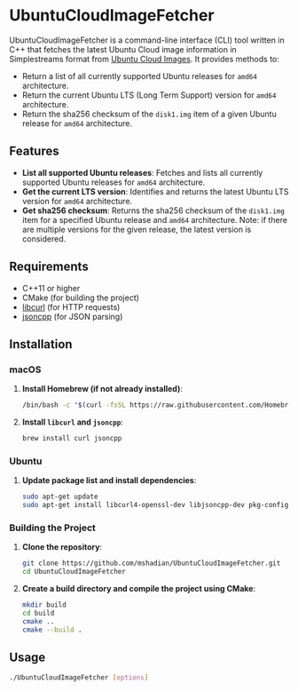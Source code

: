 # UbuntuCloudImageFetcher

UbuntuCloudImageFetcher is a command-line interface (CLI) tool written in C++ that fetches the latest Ubuntu Cloud image information in Simplestreams format from [Ubuntu Cloud Images](https://cloud-images.ubuntu.com/releases/streams/v1/com.ubuntu.cloud:released:download.json). It provides methods to:
- Return a list of all currently supported Ubuntu releases for `amd64` architecture.
- Return the current Ubuntu LTS (Long Term Support) version for `amd64` architecture.
- Return the sha256 checksum of the `disk1.img` item of a given Ubuntu release for `amd64` architecture.

## Features

- **List all supported Ubuntu releases**: Fetches and lists all currently supported Ubuntu releases for `amd64` architecture.
- **Get the current LTS version**: Identifies and returns the latest Ubuntu LTS version for `amd64` architecture.
- **Get sha256 checksum**: Returns the sha256 checksum of the `disk1.img` item for a specified Ubuntu release and `amd64` architecture. Note: if there are multiple versions for the given release, the latest version is considered.

## Requirements

- C++11 or higher
- CMake (for building the project)
- [libcurl](https://curl.se/libcurl/) (for HTTP requests)
- [jsoncpp](https://github.com/open-source-parsers/jsoncpp) (for JSON parsing)

## Installation

### macOS

1. **Install Homebrew (if not already installed)**:
    ```sh
    /bin/bash -c "$(curl -fsSL https://raw.githubusercontent.com/Homebrew/install/HEAD/install.sh)"
    ```

2. **Install `libcurl` and `jsoncpp`**:
    ```sh
    brew install curl jsoncpp
    ```

### Ubuntu

1. **Update package list and install dependencies**:
    ```sh
    sudo apt-get update
    sudo apt-get install libcurl4-openssl-dev libjsoncpp-dev pkg-config cmake
    ```

### Building the Project

1. **Clone the repository**:
    ```sh
    git clone https://github.com/mshadian/UbuntuCloudImageFetcher.git
    cd UbuntuCloudImageFetcher
    ```

2. **Create a build directory and compile the project using CMake**:
    ```sh
    mkdir build
    cd build
    cmake ..
    cmake --build .
    ```

## Usage

```sh
./UbuntuCloudImageFetcher [options]